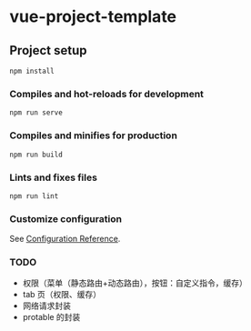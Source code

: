 # vue-project-template

## Project setup

```
npm install
```

### Compiles and hot-reloads for development

```
npm run serve
```

### Compiles and minifies for production

```
npm run build
```

### Lints and fixes files

```
npm run lint
```

### Customize configuration

See [Configuration Reference](https://cli.vuejs.org/config/).

### TODO

- 权限（菜单（静态路由+动态路由），按钮：自定义指令，缓存）
- tab 页（权限、缓存）
- 网络请求封装
- protable 的封装
